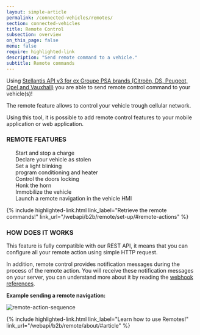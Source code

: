 ```yaml
---
layout: simple-article
permalink: /connected-vehicles/remotes/
section: connected-vehicles
title: Remote Control
subsection: overview
on_this_page: false
menu: false
require: highlighted-link
description: "Send remote command to a vehicle."
subtitle: Remote commands
---
```


Using [Stellantis API v3 for ex Groupe PSA brands (Citroën, DS, Peugeot, Opel and Vauxhall)]({{site.baseurl}}/webapi/b2b/remote/about) you are able to send remote control command to your vehicle(s)! 

The remote feature allows to control your vehicle trough cellular network. 

Using this tool, it is possible to add remote control features to your mobile application or web application.


### REMOTE FEATURES
<ul style="list-style: none">

<li><i class="fas fa-plug"></i> Start and stop a charge </li>
<li><i class="fas fa-user-ninja"></i> Declare your vehicle as stolen </li>
<li><i class="fas fa-lightbulb"></i> Set a light blinking </li>
<li><i class="far fa-snowflake"></i> program conditioning and heater </li>
<li><i class="fas fa-door-closed"></i> Control the doors locking </li>
<li><i class="fas fa-bullhorn"></i> Honk the horn </li>
<li><i class="fas fa-lock-open"></i> Immobilize the vehicle </li>
<li><i class="fas fa-map-marker-alt"></i> Launch a remote navigation in the vehicle HMI </li>

</ul>

<div>
    {% include highlighted-link.html link_label="Retrieve the remote commands!" link_url="/webapi/b2b/remote/set-up/#remote-actions" %}
</div>

### HOW DOES IT WORKS

This feature is fully compatible with our REST API, it means that you can configure all your remote action using simple HTTP request. 

In addition, remote control provides notification messages during the process of the remote action. You will receive these notification messages on your server, you can understand more about it by reading the [webhook references]({{site.baseurl}}/webapi/b2b/remote/webhook/#/article).

**Example sending a remote navigation:**

![remote-action-sequence]({{site.baseurl}}/assets/images/remote-action-simple-sequence.svg)

<div>
    {% include highlighted-link.html link_label="Learn how to use Remotes!" link_url="/webapi/b2b/remote/about/#article" %}
</div>